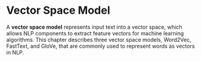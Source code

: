# Vector Space Model

A **vector space model** represents input text into a vector space, which allows NLP components to extract feature vectors for machine learning algorithms.  This chapter describes three vector space models, Word2Vec, FastText, and GloVe, that are commonly used to represent words as vectors in NLP.

